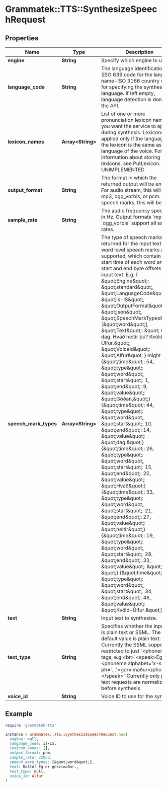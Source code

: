 # Grammatek::TTS::SynthesizeSpeechRequest

## Properties

| Name | Type | Description | Notes |
| ---- | ---- | ----------- | ----- |
| **engine** | **String** | Specify which engine to use | [optional] |
| **language_code** | **String** | The language identification tag (ISO 639 code for the language name-ISO 3166 country code) for specifying the synthesis language. If left empty, language detection is done by the API. | [optional] |
| **lexicon_names** | **Array&lt;String&gt;** | List of one or more pronunciation lexicon names you want the service to apply during synthesis. Lexicons are applied only if the language of the lexicon is the same as the language of the voice. For information about storing lexicons, see PutLexicon. UNIMPLEMENTED | [optional] |
| **output_format** | **String** | The format in which the returned output will be encoded. For audio stream, this will be mp3, ogg_vorbis, or pcm. For speech marks, this will be json.  |  |
| **sample_rate** | **String** | The audio frequency specified in Hz. Output formats &#x60;mp3&#x60; and &#x60;ogg_vorbis&#x60; support all sample rates.  | [optional] |
| **speech_mark_types** | **Array&lt;String&gt;** | The type of speech marks returned for the input text.  Only word level speech marks are supported, which contain the start time of each word and their start and end byte offsets in the input text. E.g.      {      \&quot;Engine\&quot;: \&quot;standard\&quot;,      \&quot;LanguageCode\&quot;: \&quot;is-IS\&quot;,      \&quot;OutputFormat\&quot;: \&quot;json\&quot;,      \&quot;SpeechMarkTypes\&quot;: [\&quot;word\&quot;],      \&quot;Text\&quot;: \&quot; Góðan, dag. Hvað heitir þú? Kvöld-Úlfur.\&quot;,      \&quot;VoiceId\&quot;: \&quot;Alfur\&quot;     }  might return      {\&quot;time\&quot;: 54, \&quot;type\&quot;: \&quot;word\&quot;, \&quot;start\&quot;: 1, \&quot;end\&quot;: 9, \&quot;value\&quot;: \&quot;Góðan,\&quot;}     {\&quot;time\&quot;: 44, \&quot;type\&quot;: \&quot;word\&quot;, \&quot;start\&quot;: 10, \&quot;end\&quot;: 14, \&quot;value\&quot;: \&quot;dag.\&quot;}     {\&quot;time\&quot;: 26, \&quot;type\&quot;: \&quot;word\&quot;, \&quot;start\&quot;: 15, \&quot;end\&quot;: 20, \&quot;value\&quot;: \&quot;Hvað\&quot;}     {\&quot;time\&quot;: 33, \&quot;type\&quot;: \&quot;word\&quot;, \&quot;start\&quot;: 21, \&quot;end\&quot;: 27, \&quot;value\&quot;: \&quot;heitir\&quot;}     {\&quot;time\&quot;: 19, \&quot;type\&quot;: \&quot;word\&quot;, \&quot;start\&quot;: 28, \&quot;end\&quot;: 33, \&quot;value\&quot;: \&quot;þú?\&quot;}     {\&quot;time\&quot;: 88, \&quot;type\&quot;: \&quot;word\&quot;, \&quot;start\&quot;: 34, \&quot;end\&quot;: 48, \&quot;value\&quot;: \&quot;Kvöld-Úlfur.\&quot;}   | [optional] |
| **text** | **String** | Input text to synthesize. |  |
| **text_type** | **String** | Specifies whether the input text is plain text or SSML. The default value is plain text.   Currently the SSML support is restricted to just &#x60;&lt;phoneme&gt;&#x60; tags, e.g:&lt;br&gt;&#x60;&lt;speak&gt;Ég er &lt;phoneme alphabet&#x3D;&#39;x-sampa&#39; ph&#x3D;&#39;...&#39;&gt;gervimaður&lt;/phoneme&gt;&lt;/speak&gt;&#x60;  Currently only plain text requests are normalized before synthesis. | [optional] |
| **voice_id** | **String** | Voice ID to use for the synthesis |  |

## Example

```ruby
require 'grammatek-tts'

instance = Grammatek::TTS::SynthesizeSpeechRequest.new(
  engine: null,
  language_code: is-IS,
  lexicon_names: [],
  output_format: pcm,
  sample_rate: 22050,
  speech_mark_types: [&quot;word&quot;],
  text: Halló! Ég er gervimaður.,
  text_type: null,
  voice_id: Alfur
)
```

